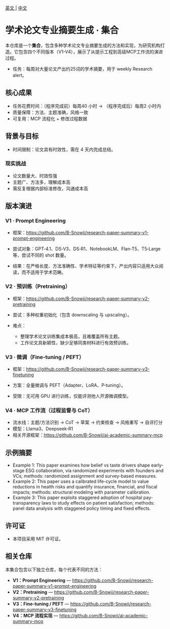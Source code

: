 ﻿[ 英文 ](README.md) | [ 中文 ](README.zh-CN.md)

# 学术论文专业摘要生成 · 集合

本仓库是一个**集合**，包含多种学术论文专业摘要生成的方法和实现，为研究机构打造。它包含四个不同版本（V1-V4），展示了从提示工程到高级MCP工作流的演进过程。

- 任务：每周对大量论文产出约25词的学术摘要，用于 weekly Research alert。

## 核心成果

- 任务花费时间：（程序完成前）每周40 小时 → （程序完成后）每周2 小时内
- 质量保障：方法、主题准确，风格一致
- 可复用：MCP 流程化 + 修改过程数据

## 背景与目标

- 时间限制：论文具有时效性，需在 4 天内完成总结。

### 现实挑战

- 论文数量大、时效性强
- 主题广、方法多，理解成本高
- 需反复根据内部标准修改，沟通成本高

## 版本演进

### V1 · Prompt Engineering
- 框架：https://github.com/B-Snowii/research-paper-summary-v1-prompt-engineering

- 尝试对象：GPT‑4.1、DS‑V3、DS‑R1、NotebookLM、Flan‑T5、T5‑Large 等，尝试不同的 shot 数量。
- 结果：在严格长度、方法准确性、学术特征等约束下，产出内容只适用大众阅读，而不适用于学术范畴。

### V2 · 预训练（Pretraining）
- 框架：https://github.com/B-Snowii/research-paper-summary-v2-pretraining

- 尝试：多种权重初始化（包含 downscaling 与 upscaling）。
- 难点：
  - 整理学术论文训练集成本极高，且难覆盖所有主题。  
  - 工作论文具新颖性，缺少足够同类材料进行有效预训练。

### V3 · 微调（Fine‑tuning / PEFT）
- 框架：https://github.com/B-Snowii/research-paper-summary-v3-finetuning

- 方案：全量微调与 PEFT（Adapter、LoRA、P‑tuning）。
- 受限：无可用 GPU 进行训练，仅能评测他人开源微调模型。

### V4 · MCP 工作流（过程监督与 CoT）
- 流水线：主题/方法识别 → CoT → 草案 → 约束核查 → 风格重写 → 自评打分
- 模型：Llama3、Deepseek‑R1
- 相关开源框架：https://github.com/B-Snowii/ai-academic-summary-mcp

## 示例摘要

- Example 1: This paper examines how belief vs taste drivers shape early-stage ESG collaboration, via randomized experiments with founders and VCs; methods: randomized assignment and survey-based measures.
- Example 2: This paper uses a calibrated life-cycle model to value reductions in health risks and quantify insurance, financial, and fiscal impacts; methods: structural modeling with parameter calibration.
- Example 3: This paper exploits staggered adoption of hospital pay-transparency laws to study effects on patient satisfaction; methods: panel data analysis with staggered policy timing and fixed effects.

## 许可证

- 本项目采用 MIT 许可证。

## 相关仓库

本集合包含以下独立仓库，每个代表不同的方法：

- **V1：Prompt Engineering** — https://github.com/B-Snowii/research-paper-summary-v1-prompt-engineering
- **V2：Pretraining** — https://github.com/B-Snowii/research-paper-summary-v2-pretraining
- **V3：Fine‑tuning / PEFT** — https://github.com/B-Snowii/research-paper-summary-v3-finetuning
- **V4：MCP 流程实现** — https://github.com/B-Snowii/ai-academic-summary-mcp